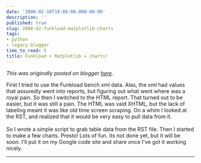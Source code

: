 ```yaml
---
date: '2008-02-10T19:08:00.000-08:00'
description: ''
published: true
slug: 2008-02-funkload-matplotlib-charts
tags:
- python
- legacy-blogger
time_to_read: 5
title: Funkload + Matplotlib = charts!
---
```


*This was originally posted on blogger [here](https://pydanny.blogspot.com/2008/02/funkload-matplotlib-charts.html)*.

First I tried to use the Funkload bench xml data.  Alas, the xml had values that assuredly went into reports, but figuring out what went where was a royal pain.  So then I switched to the HTML report.  That turned out to be easier, but it was still a pain.  The HTML was vaid XHTML, but the lack of labeling meant it was like old time screen scraping.  On a whim I looked at the RST, and realized that it would be very easy to pull data from it.<br /><br />So I wrote a simple script to grab table data from the RST file.  Then I started to make a few charts.  Presto!  Lots of fun.  Its not done yet, but it will be soon.  I'll put it on my Google code site and share once I've got it working nicely.

---

